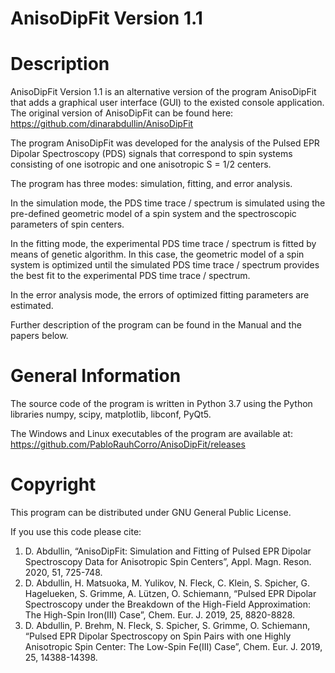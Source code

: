 AnisoDipFit Version 1.1
=========

Description
=========
AnisoDipFit Version 1.1 is an alternative version of the program AnisoDipFit that adds  a graphical user interface (GUI) to the existed console application. The original version of AnisoDipFit can be found here:
https://github.com/dinarabdullin/AnisoDipFit


The program AnisoDipFit was developed for the analysis of the Pulsed EPR Dipolar Spectroscopy (PDS) signals that correspond to spin systems consisting of one isotropic and one anisotropic S = 1/2 centers.

The program has three modes: simulation, fitting, and error analysis.

In the simulation mode, the PDS time trace / spectrum is simulated using the pre-defined geometric model of a spin system and the spectroscopic parameters of spin centers. 

In the fitting mode, the experimental PDS time trace / spectrum is fitted by means of genetic algorithm. In this case, the geometric model of a spin system is optimized until the simulated PDS time trace / spectrum provides the best fit to the experimental PDS time trace / spectrum.

In the error analysis mode, the errors of optimized fitting parameters are estimated.

Further description of the program can be found in the Manual and the papers below.

General Information
=========
The source code of the program is written in Python 3.7 using the Python libraries numpy, scipy, matplotlib, libconf, PyQt5.

The Windows and Linux executables of the program are available at: https://github.com/PabloRauhCorro/AnisoDipFit/releases

Copyright
=========
This program can be distributed under GNU General Public License.

If you use this code please cite:
1) D. Abdullin, “AnisoDipFit: Simulation and Fitting of Pulsed EPR Dipolar Spectroscopy Data for Anisotropic Spin Centers”, Appl. Magn. Reson. 2020, 51, 725-748.
2) D. Abdullin, H. Matsuoka, M. Yulikov, N. Fleck, C. Klein, S. Spicher, G. Hagelueken, S. Grimme, A. Lützen, O. Schiemann, “Pulsed EPR Dipolar Spectroscopy under the Breakdown of the High-Field Approximation: The High-Spin Iron(III) Case”, Chem. Eur. J. 2019, 25, 8820-8828.
3) D. Abdullin, P. Brehm, N. Fleck, S. Spicher, S. Grimme, O. Schiemann, “Pulsed EPR Dipolar Spectroscopy on Spin Pairs with one Highly Anisotropic Spin Center: The Low-Spin Fe(III) Case”, Chem. Eur. J. 2019, 25, 14388-14398.
